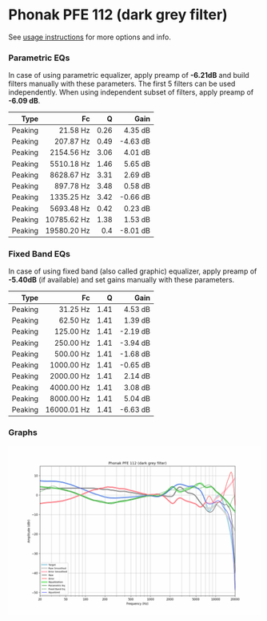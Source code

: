 # Phonak PFE 112 (dark grey filter)
See [usage instructions](https://github.com/jaakkopasanen/AutoEq#usage) for more options and info.

### Parametric EQs
In case of using parametric equalizer, apply preamp of **-6.21dB** and build filters manually
with these parameters. The first 5 filters can be used independently.
When using independent subset of filters, apply preamp of **-6.09 dB**.

| Type    | Fc          |    Q | Gain     |
|--------:|------------:|-----:|---------:|
| Peaking | 21.58 Hz    | 0.26 | 4.35 dB  |
| Peaking | 207.87 Hz   | 0.49 | -4.63 dB |
| Peaking | 2154.56 Hz  | 3.06 | 4.01 dB  |
| Peaking | 5510.18 Hz  | 1.46 | 5.65 dB  |
| Peaking | 8628.67 Hz  | 3.31 | 2.69 dB  |
| Peaking | 897.78 Hz   | 3.48 | 0.58 dB  |
| Peaking | 1335.25 Hz  | 3.42 | -0.66 dB |
| Peaking | 5693.48 Hz  | 0.42 | 0.23 dB  |
| Peaking | 10785.62 Hz | 1.38 | 1.53 dB  |
| Peaking | 19580.20 Hz | 0.4  | -8.01 dB |

### Fixed Band EQs
In case of using fixed band (also called graphic) equalizer, apply preamp of **-5.40dB**
(if available) and set gains manually with these parameters.

| Type    | Fc          |    Q | Gain     |
|--------:|------------:|-----:|---------:|
| Peaking | 31.25 Hz    | 1.41 | 4.53 dB  |
| Peaking | 62.50 Hz    | 1.41 | 1.39 dB  |
| Peaking | 125.00 Hz   | 1.41 | -2.19 dB |
| Peaking | 250.00 Hz   | 1.41 | -3.94 dB |
| Peaking | 500.00 Hz   | 1.41 | -1.68 dB |
| Peaking | 1000.00 Hz  | 1.41 | -0.65 dB |
| Peaking | 2000.00 Hz  | 1.41 | 2.14 dB  |
| Peaking | 4000.00 Hz  | 1.41 | 3.08 dB  |
| Peaking | 8000.00 Hz  | 1.41 | 5.04 dB  |
| Peaking | 16000.01 Hz | 1.41 | -6.63 dB |

### Graphs
![](./Phonak%20PFE%20112%20(dark%20grey%20filter).png)